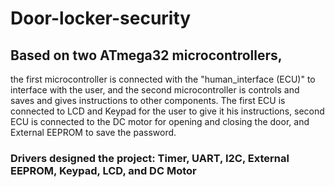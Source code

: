 # Door-locker-security
## Based on two ATmega32 microcontrollers,
the first microcontroller is connected with the "human_interface (ECU)" to interface with the user, and the second microcontroller is controls and saves and gives instructions to other components. 
The first ECU is connected to LCD and Keypad for the user to give it his instructions, second ECU is connected to the DC motor for opening and closing the door, 
and External EEPROM to save the password. 
### Drivers designed the project: Timer, UART, I2C, External EEPROM, Keypad, LCD, and DC Motor
